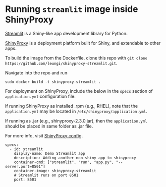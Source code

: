 # Running `streamlit` image inside ShinyProxy 

[Streamlit](https://www.streamlit.io/) is a Shiny-like app development library for Python.

[ShinyProxy](https://www.shinyproxy.io/) is a deployment platform built for Shiny, and extendable to other apps.

To build the image from the Dockerfile, clone this repo with `git clone https://github.com/leungi/shinyproxy-streamlit.git`.

Navigate into the repo and run

```
sudo docker build -t shinyproxy-streamlit .
```

For deployment on ShinyProxy, include the below in the `specs` section of `application.yml` configuration file.

If running ShinyProxy as installed .rpm (e.g., RHEL), note that the `application.yml` may be located in `/etc/shinyproxy/application.yml`.

If running as .jar (e.g., shinyproxy-2.3.0.jar), then the `application.yml` should be placed in same folder as .jar file.

For more info, visit [ShinyProxy config](https://www.shinyproxy.io/configuration/).

```
specs:
  - id: streamlit
    display-name: Demo Streamlit app
    description: Adding another non shiny app to shinyproxy
    container-cmd: ["streamlit", "run", "app.py", "--server.port=8501"]
    container-image: shinyproxy-streamlit
    # Streamlit runs on port 8501
    port: 8501
```
